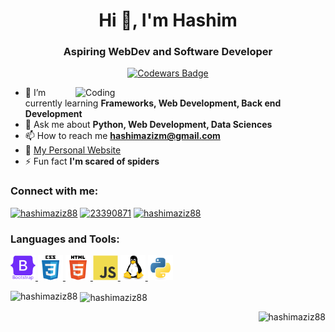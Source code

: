 <h1 align="center">Hi 👋, I'm Hashim</h1>
<h3 align="center">Aspiring WebDev and Software Developer</h3>

<p align="center">
  <a target=”_blank” href="https://www.codewars.com/users/hashimaziz88">
    <img src="https://www.codewars.com/users/hashimaziz88/badges/large" alt="Codewars Badge">
    
  </a>
</p>

<img align="right" alt="Coding" width="400" src="https://i.imgur.com/rTZkf4K.gif">

- 🌱 I’m currently learning **Frameworks, Web Development, Back end Development**
- 💬 Ask me about **Python, Web Development, Data Sciences**
- 📫 How to reach me **hashimazizm@gmail.com**
- 📝 <a target=”_blank” href="https://hashimaziz88.github.io/">My Personal Website   </a>
- ⚡ Fun fact **I'm scared of spiders**

<h3 align="left">Connect with me:</h3>
  <a href="https://linkedin.com/in/hashimaziz88" target="blank"><img src="https://raw.githubusercontent.com/rahuldkjain/github-profile-readme-generator/master/src/images/icons/Social/linked-in-alt.svg" alt="hashimaziz88" height="30" width="40" /></a>
  <a href="https://stackoverflow.com/users/23390871" target="blank"><img src="https://raw.githubusercontent.com/rahuldkjain/github-profile-readme-generator/master/src/images/icons/Social/stack-overflow.svg" alt="23390871" height="30" width="40" /></a>
  <a href="https://instagram.com/hashimaziz88" target="blank"><img src="https://raw.githubusercontent.com/rahuldkjain/github-profile-readme-generator/master/src/images/icons/Social/instagram.svg" alt="hashimaziz88" height="30" width="40" /></a>
</p>

<h3 align="left">Languages and Tools:</h3>
<p align="left"> <a href="https://getbootstrap.com" target="_blank" rel="noreferrer"> <img src="https://raw.githubusercontent.com/devicons/devicon/master/icons/bootstrap/bootstrap-plain-wordmark.svg" alt="bootstrap" width="40" height="40"/> </a> <a href="https://www.w3schools.com/css/" target="_blank" rel="noreferrer"> <img src="https://raw.githubusercontent.com/devicons/devicon/master/icons/css3/css3-original-wordmark.svg" alt="css3" width="40" height="40"/> </a> <a href="https://www.w3.org/html/" target="_blank" rel="noreferrer"> <img src="https://raw.githubusercontent.com/devicons/devicon/master/icons/html5/html5-original-wordmark.svg" alt="html5" width="40" height="40"/> </a> <a href="https://developer.mozilla.org/en-US/docs/Web/JavaScript" target="_blank" rel="noreferrer"> <img src="https://raw.githubusercontent.com/devicons/devicon/master/icons/javascript/javascript-original.svg" alt="javascript" width="40" height="40"/> </a> <a href="https://www.linux.org/" target="_blank" rel="noreferrer"> <img src="https://raw.githubusercontent.com/devicons/devicon/master/icons/linux/linux-original.svg" alt="linux" width="40" height="40"/> </a> <a href="https://www.python.org" target="_blank" rel="noreferrer"> <img src="https://raw.githubusercontent.com/devicons/devicon/master/icons/python/python-original.svg" alt="python" width="40" height="40"/> </a> </p>

<p><img align="left" src="https://github-readme-stats.vercel.app/api/top-langs?username=hashimaziz88&show_icons=true&locale=en&layout=compact" alt="hashimaziz88" /></p>

<p>&nbsp;<img align="center" src="https://github-readme-stats.vercel.app/api?username=hashimaziz88&show_icons=true&locale=en" alt="hashimaziz88" /></p>

<p><img align="right" src="https://github-readme-streak-stats.herokuapp.com/?user=hashimaziz88&" alt="hashimaziz88" /></p>
